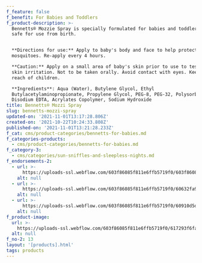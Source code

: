 ```yaml
---
f_feature: false
f_benefit: For Babies and Toddlers
f_product-description: >-
  Bennetts® Mozzie Spray is specially formulated for babies and toddlers. It is
  safe for use from birth.


  **Directions for use:** Apply to baby's body and face to help protect against
  mosquitoes. Re-apply every 4 hours.  

  **Caution:** Apply on a small area of baby's skin prior to use to test for any
  skin irritation. Not to be taken orally. Avoid contact with eyes. Keep out of
  reach of children.  

  **Ingredients**: Aqua (Water), Butylene Glycol, Ethyl
  Butylacetylaminopropionate, Propylene Glycol, PEG-8, PEG-32, Polysorbate 20,
  Disodium EDTA, Acrylates Copolymer, Sodium Hydroxide
title: Bennetts® Mozzi Spray
slug: bennetts-mozzi-spray
updated-on: '2021-11-01T13:17:28.806Z'
created-on: '2021-10-22T10:24:33.808Z'
published-on: '2021-11-01T13:21:28.233Z'
f_cat: cms/product-categories/bennetts-for-babies.md
f_categories-products:
  - cms/product-categories/bennetts-for-babies.md
f_category-3:
  - cms/categories/sun-sniffles-and-sleepless-nights.md
f_endorsements-2:
  - url: >-
      https://uploads-ssl.webflow.com/603f86085f811e6ffb5719f0/603f86085f811e6aa0571b2d_Endorsed%20By%20Dermitologist_endorsed%20by%20dermi.svg
    alt: null
  - url: >-
      https://uploads-ssl.webflow.com/603f86085f811e6ffb5719f0/60632fa96e80d76c190c8dc6_Asset%2017.svg
    alt: null
  - url: >-
      https://uploads-ssl.webflow.com/603f86085f811e6ffb5719f0/60910d5d11aa5a0a4c197953_not%20tested%20on%20animals%20-%20light.svg
    alt: null
f_product-image:
  url: >-
    https://uploads-ssl.webflow.com/603f86085f811e6ffb5719f0/617293f6fa96a59559e16394_Bennetts-mozzi-spray.jpg
  alt: null
f_no-2: 13
layout: '[products].html'
tags: products
---
```




